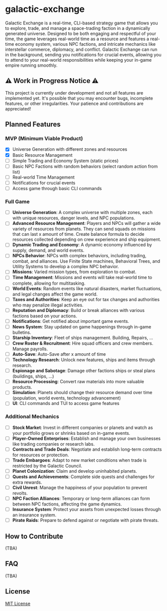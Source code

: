 # galactic-exchange
Galactic Exchange is a real-time, CLI-based strategy game that allows you to explore, trade, and manage a space-trading faction in a dynamically generated universe. Designed to be both engaging and respectful of your time, the game leverages real-world time as a resource and features a real-time economy system, various NPC factions, and intricate mechanics like interstellar commerce, diplomacy, and conflict. Galactic Exchange can run in the background, sending you notifications for crucial events, allowing you to attend to your real-world responsibilities while keeping your in-game empire running smoothly.

## :warning: Work in Progress Notice :warning:

This project is currently under development and not all features are implemented yet. It's possible that you may encounter bugs, incomplete features, or other irregularities. Your patience and contributions are appreciated!

## Planned Features

### MVP (Minimum Viable Product)

- [x] Universe Generation with different zones and resources
- [x] Basic Resource Management
- [ ] Simple Trading and Economy System (static prices)
- [ ] Basic NPC Factions with random behaviors (select random action from list)
- [ ] Real-world Time Management
- [ ] Notifications for crucial events
- [ ] Access game through basic CLI commands

### Full Game

- [ ] **Universe Generation**: A complex universe with multiple zones, each with unique resources, danger levels, and NPC populations.
- [ ] **Advanced Resource Management**: Players and NPCs will gather a wide variety of resources from planets. They can send squads on missions that can last x amount of time. Create balance formula to decide resources collected depending on crew experience and ship equipment.
- [ ] **Dynamic Trading and Economy**: A dynamic economy influenced by supply, demand, and world events.
- [ ] **NPCs Behavior**: NPCs with complex behaviors, including trading, combat, and alliances. Use Finite State machines, Behavioral Trees, and Utility Systems to develop a complex NPC behavior.
- [ ] **Missions**: Varied mission types, from exploration to combat.
- [ ] **Time Management**: Missions and events will take real-world time to complete, allowing for multitasking.
- [ ] **World Events**: Random events like natural disasters, market fluctuations, and legal changes affect the game world.
- [ ] **Taxes and Authorities**: Keep an eye out for tax changes and authorities who may penalize illegal activities.
- [ ] **Reputation and Diplomacy**: Build or break alliances with various factions based on your actions.
- [ ] **Notifications**: Get notified about important game events.
- [ ] **News System**: Stay updated on game happenings through in-game bulletins.
- [ ] **Starship Inventory**: Fleet of ships management. Building, Repairs, ...
- [ ] **Crew Roster & Recruitment**: Hire squad officers and crew members. Manage payrolls.
- [ ] **Auto-Save**: Auto-Save after x amount of time
- [ ] **Technology Research**: Unlock new features, ships and items through research.
- [ ] **Espionage and Sabotage**: Damage other factions ships or steal plans (buildings, ships, ...)
- [ ] **Resource Processing**: Convert raw materials into more valuable products.
- [ ] **Simulation**: Planets should change their resource demand over time (population, world events, technology advancement)
- [ ] **UI**: CLI commands and TUI to access game features

### Additional Mechanics
- [ ] **Stock Market**: Invest in different companies or planets and watch as your portfolio grows or shrinks based on in-game events.
- [ ] **Player-Owned Enterprises**: Establish and manage your own businesses like trading companies or research labs.
- [ ] **Contracts and Trade Deals**: Negotiate and establish long-term contracts for resources or protection.
- [ ] **Trade Embargoes**: Adapt to new market conditions when trade is restricted by the Galactic Council.
- [ ] **Planet Colonization**: Claim and develop uninhabited planets.
- [ ] **Quests and Achievements**: Complete side quests and challenges for extra rewards.
- [ ] **Civil Unrest**: Manage the happiness of your population to prevent revolts.
- [ ] **NPC Faction Alliances**: Temporary or long-term alliances can form between NPC factions, affecting the game dynamics.
- [ ] **Insurance System**: Protect your assets from unexpected losses through an insurance system.
- [ ] **Pirate Raids**: Prepare to defend against or negotiate with pirate threats.

## How to Contribute
(TBA)

## FAQ
(TBA)

## License
[MIT License](LICENSE)





